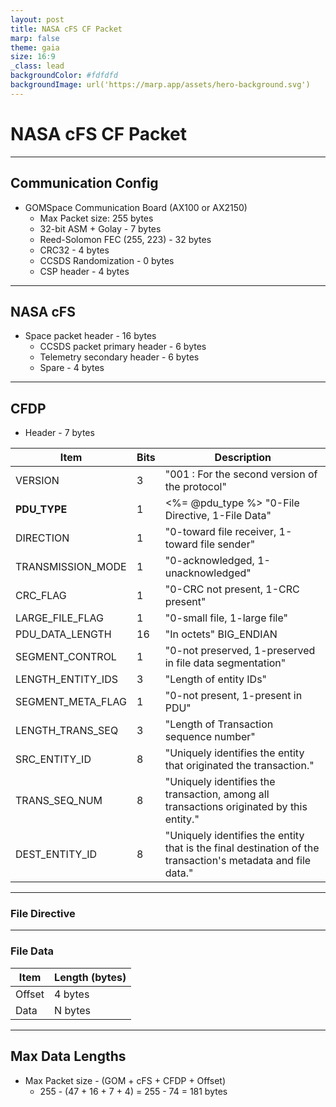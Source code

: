 ```yaml
---
layout: post
title: NASA cFS CF Packet
marp: false
theme: gaia
size: 16:9
_class: lead
backgroundColor: #fdfdfd
backgroundImage: url('https://marp.app/assets/hero-background.svg')
---
```


# NASA cFS CF Packet

---

## Communication Config

- GOMSpace Communication Board (AX100 or AX2150)
  - Max Packet size: 255 bytes
  - 32-bit ASM + Golay - 7 bytes
  - Reed-Solomon FEC (255, 223) - 32 bytes
  - CRC32 - 4 bytes
  - CCSDS Randomization - 0 bytes
  - CSP header - 4 bytes

---

## NASA cFS

- Space packet header - 16 bytes
  - CCSDS packet primary header - 6 bytes
  - Telemetry secondary header - 6 bytes
  - Spare - 4 bytes

---

## CFDP

- Header - 7 bytes

| Item | Bits | Description |
|---|---|---|
| VERSION           | 3  | \"001 : For the second version of the protocol\" |
| **PDU_TYPE**      | 1  | \<%= @pdu_type %\> \"0-File Directive, 1-File Data\"
| DIRECTION         | 1  | \"0-toward file receiver, 1-toward file sender\"
| TRANSMISSION_MODE | 1  | \"0-acknowledged, 1-unacknowledged\"
| CRC_FLAG          | 1  | \"0-CRC not present, 1-CRC present\"
| LARGE_FILE_FLAG   | 1  | \"0-small file, 1-large file\"
| PDU_DATA_LENGTH   | 16 | \"In octets\" BIG_ENDIAN
| SEGMENT_CONTROL   | 1  | \"0-not preserved, 1-preserved in file data segmentation\"
| LENGTH_ENTITY_IDS | 3  | \"Length of entity IDs\"
| SEGMENT_META_FLAG | 1  | \"0-not present, 1-present in PDU\"
| LENGTH_TRANS_SEQ  | 3  | \"Length of Transaction sequence number\"
| SRC_ENTITY_ID     | 8  | \"Uniquely identifies the entity that originated the transaction.\"
| TRANS_SEQ_NUM     | 8  | \"Uniquely identifies the transaction, among all transactions originated by this entity.\"
| DEST_ENTITY_ID    | 8  | \"Uniquely identifies the entity that is the final destination of the transaction's metadata and file data.\" |

---

### File Directive

---

### File Data

| Item | Length (bytes) |
|---|---|
| Offset | 4 bytes |
| Data | N bytes |

---

## Max Data Lengths

- Max Packet size - (GOM + cFS + CFDP + Offset)
  - 255 - (47 + 16 + 7 + 4) = 255 - 74 = 181 bytes
